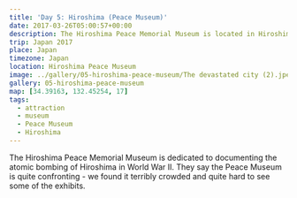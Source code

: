 ```yaml
---
title: 'Day 5: Hiroshima (Peace Museum)'
date: 2017-03-26T05:00:57+00:00
description: The Hiroshima Peace Memorial Museum is located in Hiroshima Peace Memorial Park.
trip: Japan 2017
place: Japan
timezone: Japan
location: Hiroshima Peace Museum
image: ../gallery/05-hiroshima-peace-museum/The devastated city (2).jpeg
gallery: 05-hiroshima-peace-museum
map: [34.39163, 132.45254, 17]
tags:
  - attraction
  - museum
  - Peace Museum
  - Hiroshima
---
```


The Hiroshima Peace Memorial Museum is dedicated to documenting the atomic bombing of Hiroshima in World War II.
They say the Peace Museum is quite confronting - we found it terribly crowded and quite hard to see some of the exhibits.
